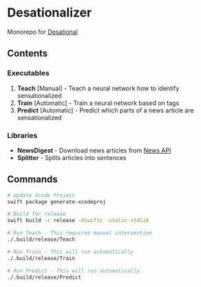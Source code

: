 # Desationalizer

Monorepo for [Desational](https://github.com/desational)

## Contents

### Executables

1. **Teach** [Manual] - Teach a neural network how to identify sensationalized
2. **Train** [Automatic] - Train a neural network based on tags
3. **Predict** [Automatic] - Predict which parts of a news article are sensationalized

### Libraries

- **NewsDigest** - Download news articles from [News API](https://newsapi.org)
- **Splitter** - Splits articles into sentences


## Commands

```sh
# Update Xcode Project
swift package generate-xcodeproj

# Build for release
swift build -c release -Xswiftc -static-stdlib

# Run Teach - This requires manual intervention
./.build/release/Teach

# Run Train - This will run automatically
./.build/release/Train

# Run Predict - This will run automatically
./.build/release/Predict
```
